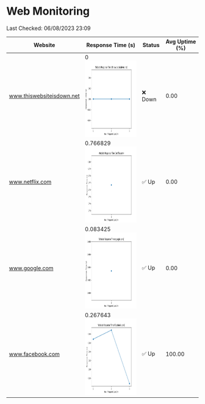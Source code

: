 # Web Monitoring

Last Checked: 06/08/2023 23:09

| Website | Response Time (s) | Status | Avg Uptime (%) |
|---------|-------------------|--------|----------------|
| www.thiswebsiteisdown.net | 0 <br> <img src="graph/thiswebsiteisdown.net.png" alt="Graph" width="200" height="200">  | ❌ Down | 0.00 |
| www.netflix.com | 0.766829 <br> <img src="graph/netflix.com.png" alt="Graph" width="200" height="200">  | ✅ Up | 0.00 |
| www.google.com | 0.083425 <br> <img src="graph/google.com.png" alt="Graph" width="200" height="200">  | ✅ Up | 0.00 |
| www.facebook.com | 0.267643 <br> <img src="graph/facebook.com.png" alt="Graph" width="200" height="200">  | ✅ Up | 100.00 |
